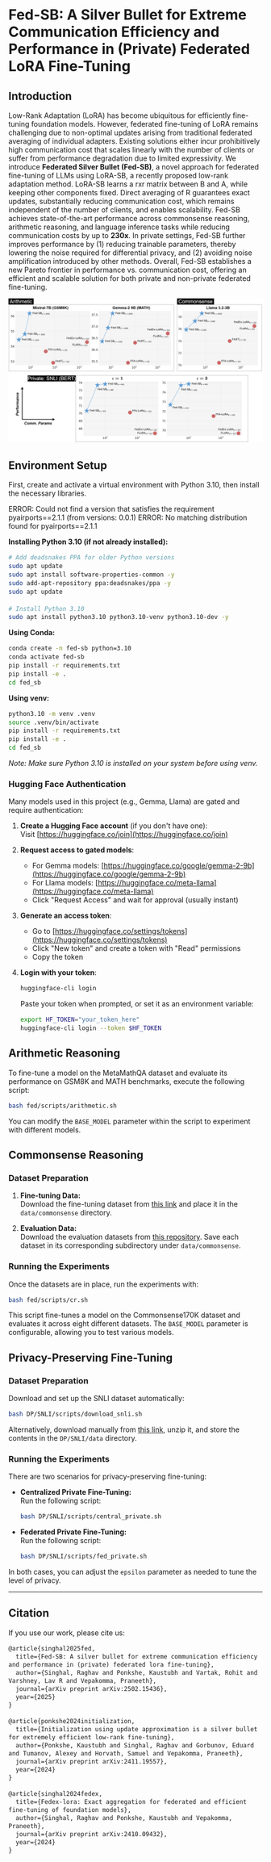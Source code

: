 # Fed-SB: A Silver Bullet for Extreme Communication Efficiency and Performance in (Private) Federated LoRA Fine-Tuning

## Introduction

Low-Rank Adaptation (LoRA) has become ubiquitous for efficiently fine-tuning foundation models. However, federated fine-tuning of LoRA remains challenging due to non-optimal updates arising from traditional federated averaging of individual adapters. Existing solutions either incur prohibitively high communication cost that scales linearly with the number of clients or suffer from performance degradation due to limited expressivity. We introduce **Federated Silver Bullet (Fed-SB)**, a novel approach for federated fine-tuning of LLMs using LoRA-SB, a recently proposed low-rank adaptation method. LoRA-SB learns a rxr matrix between B and A, while keeping other components fixed. Direct averaging of R guarantees exact updates, substantially reducing communication cost, which remains independent of the number of clients, and enables scalability. Fed-SB achieves state-of-the-art performance across commonsense reasoning, arithmetic reasoning, and language inference tasks while reducing communication costs by up to **230x**. In private settings, Fed-SB further improves performance by (1) reducing trainable parameters, thereby lowering the noise required for differential privacy, and (2) avoiding noise amplification introduced by other methods. Overall, Fed-SB establishes a new Pareto frontier in performance vs. communication cost, offering an efficient and scalable solution for both private and non-private federated fine-tuning.

![Fed-SB Results](assets/results.png)

## Environment Setup

First, create and activate a virtual environment with Python 3.10, then install the necessary libraries.

ERROR: Could not find a version that satisfies the requirement pyairports==2.1.1 (from versions: 0.0.1)
ERROR: No matching distribution found for pyairports==2.1.1

**Installing Python 3.10 (if not already installed):**

```bash
# Add deadsnakes PPA for older Python versions
sudo apt update
sudo apt install software-properties-common -y
sudo add-apt-repository ppa:deadsnakes/ppa -y
sudo apt update

# Install Python 3.10
sudo apt install python3.10 python3.10-venv python3.10-dev -y
```

**Using Conda:**

```bash
conda create -n fed-sb python=3.10
conda activate fed-sb
pip install -r requirements.txt
pip install -e .
cd fed_sb
```

**Using venv:**

```bash
python3.10 -m venv .venv
source .venv/bin/activate
pip install -r requirements.txt
pip install -e .
cd fed_sb
```

*Note: Make sure Python 3.10 is installed on your system before using venv.*

### Hugging Face Authentication

Many models used in this project (e.g., Gemma, Llama) are gated and require authentication:

1. **Create a Hugging Face account** (if you don't have one):  
   Visit [https://huggingface.co/join](https://huggingface.co/join)

2. **Request access to gated models**:
   - For Gemma models: [https://huggingface.co/google/gemma-2-9b](https://huggingface.co/google/gemma-2-9b)
   - For Llama models: [https://huggingface.co/meta-llama](https://huggingface.co/meta-llama)
   - Click "Request Access" and wait for approval (usually instant)

3. **Generate an access token**:
   - Go to [https://huggingface.co/settings/tokens](https://huggingface.co/settings/tokens)
   - Click "New token" and create a token with "Read" permissions
   - Copy the token

4. **Login with your token**:
   ```bash
   huggingface-cli login
   ```
   Paste your token when prompted, or set it as an environment variable:
   ```bash
   export HF_TOKEN="your_token_here"
   huggingface-cli login --token $HF_TOKEN
   ```

## Arithmetic Reasoning

To fine-tune a model on the MetaMathQA dataset and evaluate its performance on GSM8K and MATH benchmarks, execute the following script:


```bash
bash fed/scripts/arithmetic.sh
```

You can modify the `BASE_MODEL` parameter within the script to experiment with different models.

## Commonsense Reasoning

### Dataset Preparation

1. **Fine-tuning Data:**  
   Download the fine-tuning dataset from [this link](https://github.com/AGI-Edgerunners/LLM-Adapters/blob/main/ft-training_set/commonsense_170k.json) and place it in the `data/commonsense` directory.

2. **Evaluation Data:**  
   Download the evaluation datasets from [this repository](https://github.com/AGI-Edgerunners/LLM-Adapters/tree/main/dataset). Save each dataset in its corresponding subdirectory under `data/commonsense`.

### Running the Experiments

Once the datasets are in place, run the experiments with:

```bash
bash fed/scripts/cr.sh
```

This script fine-tunes a model on the Commonsense170K dataset and evaluates it across eight different datasets. The `BASE_MODEL` parameter is configurable, allowing you to test various models.

## Privacy-Preserving Fine-Tuning

### Dataset Preparation

Download and set up the SNLI dataset automatically:

```bash
bash DP/SNLI/scripts/download_snli.sh
```

Alternatively, download manually from [this link](https://nlp.stanford.edu/projects/snli/snli_1.0.zip), unzip it, and store the contents in the `DP/SNLI/data` directory.

### Running the Experiments

There are two scenarios for privacy-preserving fine-tuning:

- **Centralized Private Fine-Tuning:**  
  Run the following script:

  ```bash
  bash DP/SNLI/scripts/central_private.sh
  ```

- **Federated Private Fine-Tuning:**  
  Run the following script:

  ```bash
  bash DP/SNLI/scripts/fed_private.sh
  ```

In both cases, you can adjust the `epsilon` parameter as needed to tune the level of privacy.

---

## Citation

If you use our work, please cite us:

```
@article{singhal2025fed,
  title={Fed-SB: A silver bullet for extreme communication efficiency and performance in (private) federated lora fine-tuning},
  author={Singhal, Raghav and Ponkshe, Kaustubh and Vartak, Rohit and Varshney, Lav R and Vepakomma, Praneeth},
  journal={arXiv preprint arXiv:2502.15436},
  year={2025}
}

@article{ponkshe2024initialization,
  title={Initialization using update approximation is a silver bullet for extremely efficient low-rank fine-tuning},
  author={Ponkshe, Kaustubh and Singhal, Raghav and Gorbunov, Eduard and Tumanov, Alexey and Horvath, Samuel and Vepakomma, Praneeth},
  journal={arXiv preprint arXiv:2411.19557},
  year={2024}
}

@article{singhal2024fedex,
  title={Fedex-lora: Exact aggregation for federated and efficient fine-tuning of foundation models},
  author={Singhal, Raghav and Ponkshe, Kaustubh and Vepakomma, Praneeth},
  journal={arXiv preprint arXiv:2410.09432},
  year={2024}
}
```
